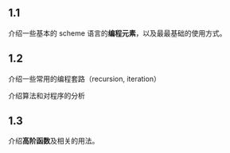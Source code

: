 ## 1.1

介绍一些基本的 scheme 语言的**编程元素**，以及最最基础的使用方式。

## 1.2

介绍一些常用的编程套路（recursion, iteration）

介绍算法和对程序的分析

## 1.3

介绍**高阶函数**及相关的用法。
